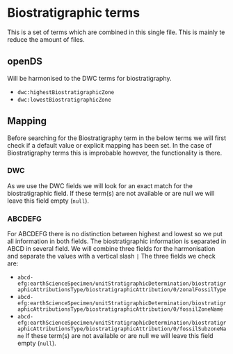 # Biostratigraphic terms

This is a set of terms which are combined in this single file.
This is mainly te reduce the amount of files.

## openDS
Will be harmonised to the DWC terms for biostratigraphy.
- `dwc:highestBiostratigraphicZone`
- `dwc:lowestBiostratigraphicZone`

## Mapping
Before searching for the Biostratigraphy term in the below terms we will first check if a default value or explicit mapping has been set.
In the case of Biostratigraphy terms this is improbable however, the functionality is there.

### DWC
As we use the DWC fields we will look for an exact match for the biostratigraphic field.
If these term(s) are not available or are null we will leave this field empty (`null`).

### ABCDEFG
For ABCDEFG there is no distinction between highest and lowest so we put all information in both fields.
The biostratigraphic information is separated in ABCD in several field.
We will combine three fields for the harmonisation and separate the values with a vertical slash `|`
The three fields we check are:
- `abcd-efg:earthScienceSpecimen/unitStratigraphicDetermination/biostratigraphicAttributionsType/biostratigraphicAttribution/0/zonalFossilType`
- `abcd-efg:earthScienceSpecimen/unitStratigraphicDetermination/biostratigraphicAttributionsType/biostratigraphicAttribution/0/fossilZoneName`
- `abcd-efg:earthScienceSpecimen/unitStratigraphicDetermination/biostratigraphicAttributionsType/biostratigraphicAttribution/0/fossilSubzoneName`
  If these term(s) are not available or are null we will leave this field empty (`null`).